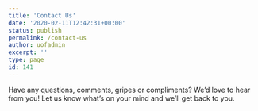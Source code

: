 ```yaml
---
title: 'Contact Us'
date: '2020-02-11T12:42:31+00:00'
status: publish
permalink: /contact-us
author: uofadmin
excerpt: ''
type: page
id: 141
---
```

Have any questions, comments, gripes or compliments? We’d love to hear from you! Let us know what’s on your mind and we’ll get back to you.